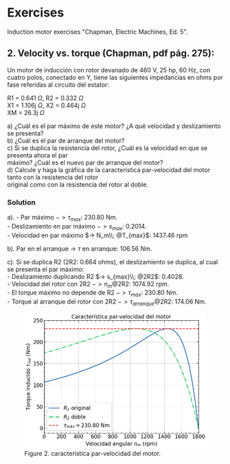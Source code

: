 # Exercises

Induction motor exercises "Chapman, Electric Machines, Ed. 5".

## 2. Velocity vs. torque (Chapman, pdf pág. 275):

Un motor de inducción con rotor devanado de 460 V, 25 hp, 60 Hz, con cuatro polos, conectado en Y, tiene las
siguientes impedancias en ohms por fase referidas al circuito del estator:

R1 = 0.641 $\Omega$,    R2 = 0.332 $\Omega$\
X1 = 1.106j $\Omega$,   X2 = 0.464j $\Omega$\
XM = 26.3j $\Omega$

a) ¿Cuál es el par máximo de este motor? ¿A qué velocidad y deslizamiento se presenta?\
b) ¿Cuál es el par de arranque del motor?\
c) Si se duplica la resistencia del rotor, ¿Cuál es la velocidad en que se presenta ahora el par\
   máximo? ¿Cuál es el nuevo par de arranque del motor?\
d) Calcule y haga la gráfica de la característica par-velocidad del motor tanto con la resistencia del rotor\
   original como con la resistencia del rotor al doble.

### Solution

a). - Par máximo                  $-> \tau_{max}$: 230.80 Nm.\
    - Deslizamiento en par máximo $-> s_{max}$: 0.2014.\
    - Velocidad en par máximo     $-> N_m\\; @T_{max}$: 1437.46 rpm

b). Par en el arranque -> $\tau$ en arranque: 106.56 Nm.

c). Si se duplica R2 (2R2: 0.664 ohms), el deslizamiento se duplica, al cual se presenta el par máximo:\
    - Deslizamiento duplicando R2          $-> s_{max}\\; @2R2$: 0.4028.\
    - Velocidad del rotor con 2R2          $-> n_{m}$@2R2: 1074.92 rpm.\
    - El torque máximo no depende de R2    $-> \tau_{max}$: 230.80 Nm.\
    - Torque al arranque del rotor con 2R2 $-> \tau_{arranque}$@2R2: 174.06 Nm.


<figure>
    <img src="images/ex2_torque_velocity.png" alt="torque-velocity" width="600" height="auto"/>
    <figcaption>Figure 2. característica par-velocidad del motor.</figcaption>
    <br>
</figure>

<br>

